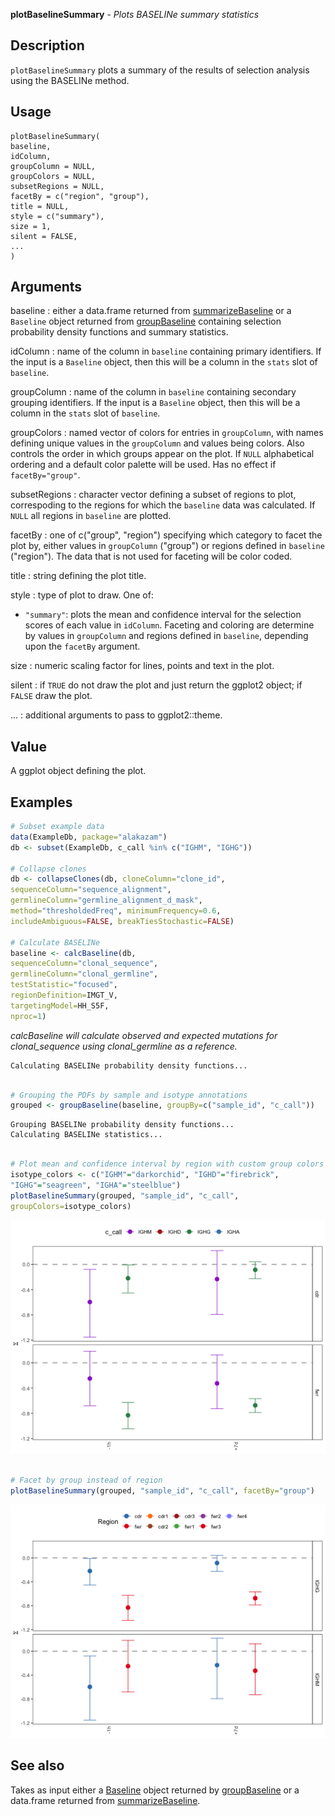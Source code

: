 **plotBaselineSummary** - *Plots BASELINe summary statistics*

Description
--------------------

`plotBaselineSummary` plots a summary of the results of selection analysis 
using the BASELINe method.


Usage
--------------------
```
plotBaselineSummary(
baseline,
idColumn,
groupColumn = NULL,
groupColors = NULL,
subsetRegions = NULL,
facetBy = c("region", "group"),
title = NULL,
style = c("summary"),
size = 1,
silent = FALSE,
...
)
```

Arguments
-------------------

baseline
:   either a data.frame returned from [summarizeBaseline](summarizeBaseline.md)
or a `Baseline` object returned from [groupBaseline](groupBaseline.md)
containing selection probability density functions and summary 
statistics.

idColumn
:   name of the column in `baseline` containing primary identifiers. 
If the input is a `Baseline` object, then this will be a column
in the `stats` slot of `baseline`.

groupColumn
:   name of the column in `baseline` containing secondary grouping 
identifiers. If the input is a `Baseline` object, then this will 
be a column in the `stats` slot of `baseline`.

groupColors
:   named vector of colors for entries in `groupColumn`, with 
names defining unique values in the `groupColumn` and values
being colors. Also controls the order in which groups appear on the
plot. If `NULL` alphabetical ordering and a default color palette 
will be used. Has no effect if `facetBy="group"`.

subsetRegions
:   character vector defining a subset of regions to plot, correspoding 
to the regions for which the `baseline` data was calculated. If
`NULL` all regions in `baseline` are plotted.

facetBy
:   one of c("group", "region") specifying which category to facet the
plot by, either values in `groupColumn` ("group") or regions
defined in `baseline` ("region"). The data that is not used
for faceting will be color coded.

title
:   string defining the plot title.

style
:   type of plot to draw. One of:

+  `"summary"`:  plots the mean and confidence interval for
the selection scores of each value in 
`idColumn`. Faceting and coloring
are determine by values in `groupColumn`
and regions defined in `baseline`, 
depending upon the `facetBy` argument.


size
:   numeric scaling factor for lines, points and text in the plot.

silent
:   if `TRUE` do not draw the plot and just return the ggplot2 
object; if `FALSE` draw the plot.

...
:   additional arguments to pass to ggplot2::theme.




Value
-------------------

A ggplot object defining the plot.



Examples
-------------------

```R
# Subset example data
data(ExampleDb, package="alakazam")
db <- subset(ExampleDb, c_call %in% c("IGHM", "IGHG"))

# Collapse clones
db <- collapseClones(db, cloneColumn="clone_id",
sequenceColumn="sequence_alignment",
germlineColumn="germline_alignment_d_mask",
method="thresholdedFreq", minimumFrequency=0.6,
includeAmbiguous=FALSE, breakTiesStochastic=FALSE)

# Calculate BASELINe
baseline <- calcBaseline(db, 
sequenceColumn="clonal_sequence",
germlineColumn="clonal_germline", 
testStatistic="focused",
regionDefinition=IMGT_V,
targetingModel=HH_S5F,
nproc=1)

```

*calcBaseline will calculate observed and expected mutations for clonal_sequence using clonal_germline as a reference.*
```
Calculating BASELINe probability density functions...

```


```R
 
# Grouping the PDFs by sample and isotype annotations
grouped <- groupBaseline(baseline, groupBy=c("sample_id", "c_call"))

```


```
Grouping BASELINe probability density functions...
Calculating BASELINe statistics...

```


```R

# Plot mean and confidence interval by region with custom group colors
isotype_colors <- c("IGHM"="darkorchid", "IGHD"="firebrick", 
"IGHG"="seagreen", "IGHA"="steelblue")
plotBaselineSummary(grouped, "sample_id", "c_call", 
groupColors=isotype_colors)

```

![7](plotBaselineSummary-7.png)

```R

# Facet by group instead of region
plotBaselineSummary(grouped, "sample_id", "c_call", facetBy="group")
```

![9](plotBaselineSummary-9.png)


See also
-------------------

Takes as input either a [Baseline](Baseline-class.md) object returned by [groupBaseline](groupBaseline.md) 
or a data.frame returned from [summarizeBaseline](summarizeBaseline.md).






